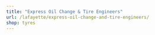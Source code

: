 ```yaml
---
title: "Express Oil Change & Tire Engineers"
url: /lafayette/express-oil-change-and-tire-engineers/
shop: tyres
---
```


